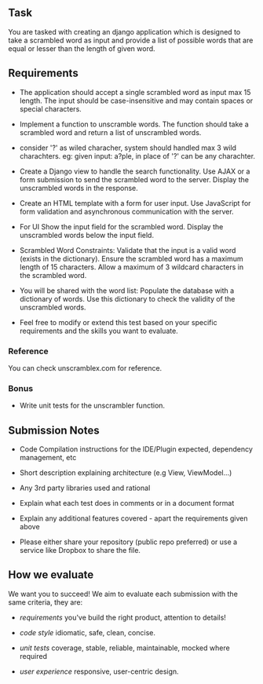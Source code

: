 ## Task


You are tasked with creating an django application which is designed to take a scrambled word as input and provide a list of possible words that are equal or lesser than the length of given word.


## Requirements


* The application should accept a single scrambled word as input max 15 length.
The input should be case-insensitive and may contain spaces or special characters.


* Implement a function to unscramble words.
The function should take a scrambled word and return a list of unscrambled words.


* consider '?' as wiled characher, system should handled max 3 wild charachters.
eg: given input: a?ple, in place of '?' can be any charachter.


* Create a Django view to handle the search functionality.
Use AJAX or a form submission to send the scrambled word to the server.
Display the unscrambled words in the response.


* Create an HTML template with a form for user input.
Use JavaScript for form validation and asynchronous communication with the server.


* For UI Show the input field for the scrambled word.
Display the unscrambled words below the input field.


* Scrambled Word Constraints:
Validate that the input is a valid word (exists in the dictionary).
Ensure the scrambled word has a maximum length of 15 characters.
Allow a maximum of 3 wildcard characters in the scrambled word.


* You will be shared with the word list:
Populate the database with a dictionary of words.
Use this dictionary to check the validity of the unscrambled words.


* Feel free to modify or extend this test based on your specific requirements and the skills you want to evaluate.


### Reference
You can check unscramblex.com for reference.


### Bonus

* Write unit tests for the unscrambler function.


## Submission Notes


* Code Compilation instructions for the IDE/Plugin expected, dependency management, etc

* Short description explaining architecture (e.g View, ViewModel...)

* Any 3rd party libraries used and rational

* Explain what each test does in comments or in a document format

* Explain any additional features covered - apart the requirements given above

* Please either share your repository (public repo preferred) or use a service like Dropbox to share the file.



## How we evaluate

We want you to succeed! We aim to evaluate each submission with the same criteria, they are:

 * *requirements* you've build the right product, attention to details!

 * *code style* idiomatic, safe, clean, concise.

 * *unit tests* coverage, stable, reliable, maintainable, mocked where required

 * *user experience* responsive, user-centric design.